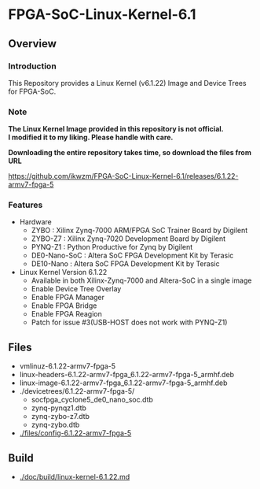 FPGA-SoC-Linux-Kernel-6.1
====================================================================================

Overview
------------------------------------------------------------------------------------

### Introduction

This Repository provides a Linux Kernel (v6.1.22) Image and Device Trees for FPGA-SoC.

### Note

**The Linux Kernel Image provided in this repository is not official.**    
**I modified it to my liking. Please handle with care.**    

**Downloading the entire repository takes time, so download the files from URL**   

https://github.com/ikwzm/FPGA-SoC-Linux-Kernel-6.1/releases/6.1.22-armv7-fpga-5

### Features

* Hardware
  + ZYBO    : Xilinx Zynq-7000 ARM/FPGA SoC Trainer Board by Digilent
  + ZYBO-Z7 : Xilinx Zynq-7020 Development Board by Digilent
  + PYNQ-Z1 : Python Productive for Zynq by Digilent
  + DE0-Nano-SoC : Altera SoC FPGA Development Kit by Terasic
  + DE10-Nano    : Altera SoC FPGA Development Kit by Terasic
* Linux Kernel Version 6.1.22
  + Available in both Xilinx-Zynq-7000 and Altera-SoC in a single image
  + Enable Device Tree Overlay
  + Enable FPGA Manager
  + Enable FPGA Bridge
  + Enable FPGA Reagion
  + Patch for issue #3(USB-HOST does not work with PYNQ-Z1)

Files
------------------------------------------------------------------------------------

* vmlinuz-6.1.22-armv7-fpga-5
* linux-headers-6.1.22-armv7-fpga_6.1.22-armv7-fpga-5_armhf.deb
* linux-image-6.1.22-armv7-fpga_6.1.22-armv7-fpga-5_armhf.deb
* ./devicetrees/6.1.22-armv7-fpga-5/
  + socfpga_cyclone5_de0_nano_soc.dtb
  + zynq-pynqz1.dtb
  + zynq-zybo-z7.dtb
  + zynq-zybo.dtb
* [./files/config-6.1.22-armv7-fpga-5](./files/config-6.1.22-armv7-fpga-5)

Build
------------------------------------------------------------------------------------

* [./doc/build/linux-kernel-6.1.22.md](./doc/build/linux-kernel-6.1.22.md)
